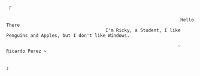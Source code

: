 「

                                                                     Hello There
                                         I'm Ricky, a Student, I like Penguins and Apples, but I don't like Windows.

                                                                    ~ Ricardo Perez ~

                                                                                                                                                                        」
